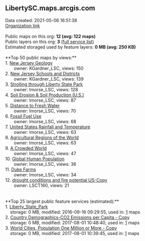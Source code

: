 <h2>LibertySC.maps.arcgis.com</h2> Data created: 2021-05-06 16:51:38 <br /><a target='new' href='https://LibertySC.maps.arcgis.com'>Organization link</a><br /><br />Public maps on this org: <b>12 (avg: 122 maps)</b><br />Public layers on this org: <b>3 </b>(<a target='new' href='https://services.arcgis.com/R1NUn6ODP3EMVu7H/ArcGIS/rest/services'>full service list</a>)<br />Estimated storaged used by feature layers: <b>0 MB (avg: 250 KB)</b><br /><br />**Top 50 public maps by views:**<br />  1. <a target='new' href='https://www.arcgis.com/home/item.html?id=3d1aaaf4eac04777bfc25f2c95ca9dcd'>New Jersey Geology</a> <br />  &nbsp;&nbsp;&nbsp;&nbsp; &nbsp;&nbsp;owner: KGardner_LSC, views: 150<br />  2. <a target='new' href='https://www.arcgis.com/home/item.html?id=7d2426d1aeed4b3599ea43fef8f1cd3a'>New Jersey Schools and Districts</a> <br />  &nbsp;&nbsp;&nbsp;&nbsp; &nbsp;&nbsp;owner: KGardner_LSC, views: 139<br />  3. <a target='new' href='https://www.arcgis.com/home/item.html?id=99198784b09c4859b68b5d422eeb8ff3'>Strolling through Liberty State Park</a> <br />  &nbsp;&nbsp;&nbsp;&nbsp; &nbsp;&nbsp;owner: lmorse_LSC, views: 128<br />  4. <a target='new' href='https://www.arcgis.com/home/item.html?id=9ea7294e7ae549cfb784f7ab0539fec0'>Soil Erosion & Soil Production (U.S.)</a> <br />  &nbsp;&nbsp;&nbsp;&nbsp; &nbsp;&nbsp;owner: lmorse_LSC, views: 87<br />  5. <a target='new' href='https://www.arcgis.com/home/item.html?id=486ae2f27ae2486990c4071ef41f3d3c'>Distance to Fresh Water</a> <br />  &nbsp;&nbsp;&nbsp;&nbsp; &nbsp;&nbsp;owner: lmorse_LSC, views: 70<br />  6. <a target='new' href='https://www.arcgis.com/home/item.html?id=024047106ef44065929285d8a513ddfe'>Fossil Fuel Use </a> <br />  &nbsp;&nbsp;&nbsp;&nbsp; &nbsp;&nbsp;owner: lmorse_LSC, views: 68<br />  7. <a target='new' href='https://www.arcgis.com/home/item.html?id=8144644a2e744b82b3cf5daa38caf916'>United States Rainfall and Temperature</a> <br />  &nbsp;&nbsp;&nbsp;&nbsp; &nbsp;&nbsp;owner: lmorse_LSC, views: 63<br />  8. <a target='new' href='https://www.arcgis.com/home/item.html?id=36a9caa871a745f892e10b3e14d8c2e4'>Agricultural Regions of the World </a> <br />  &nbsp;&nbsp;&nbsp;&nbsp; &nbsp;&nbsp;owner: lmorse_LSC, views: 63<br />  9. <a target='new' href='https://www.arcgis.com/home/item.html?id=8858730a4d8342418e74ef8a9ad4241b'>A Crowded World</a> <br />  &nbsp;&nbsp;&nbsp;&nbsp; &nbsp;&nbsp;owner: lmorse_LSC, views: 47<br />  10. <a target='new' href='https://www.arcgis.com/home/item.html?id=e57e2b5896224b3db40652982187cf0f'>Global Human Population</a> <br />  &nbsp;&nbsp;&nbsp;&nbsp; &nbsp;&nbsp;owner: lmorse_LSC, views: 36<br />  11. <a target='new' href='https://www.arcgis.com/home/item.html?id=62c240a6ef8c46a28426cd1426c76cb6'>Duke Farms</a> <br />  &nbsp;&nbsp;&nbsp;&nbsp; &nbsp;&nbsp;owner: lmorse_LSC, views: 34<br />  12. <a target='new' href='https://www.arcgis.com/home/item.html?id=b9454f09abcb4f0cb3e50d17e0a0ac70'>drought conditions and fire potential US-Copy</a> <br />  &nbsp;&nbsp;&nbsp;&nbsp; &nbsp;&nbsp;owner: LSCT160, views: 21<br /><br /><br />**Top 25 largest public feature services (estimated):**<br /> 1. <a target='new' href='https://www.arcgis.com/home/item.html?id=65fd3bfd61b846c6bae7b923652e8594'>Liberty_State_Park</a><br /> &nbsp;&nbsp;&nbsp;&nbsp;storage: 0 MB, modified: 2016-09-16 09:29:55,  used in: <a target='new' href='https://ed-ind-tb.s3-us-west-1.amazonaws.com/ADI/65fd3bfd61b846c6bae7b923652e8594.html'> 1</a> maps<br /> 2. <a target='new' href='https://www.arcgis.com/home/item.html?id=74962550fb5e4014ad0637a6142f3112'>Country Demographics-CO2 Emissions per Capita - Copy</a><br /> &nbsp;&nbsp;&nbsp;&nbsp;storage: 0 MB, modified: 2017-08-01 10:48:40,  used in: <a target='new' href='https://ed-ind-tb.s3-us-west-1.amazonaws.com/ADI/74962550fb5e4014ad0637a6142f3112.html'> 1</a> maps<br /> 3. <a target='new' href='https://www.arcgis.com/home/item.html?id=b7892797f66e44ebb72f4bad2ab878f6'>World Cities, Population One Million or More - Copy</a><br /> &nbsp;&nbsp;&nbsp;&nbsp;storage: 0 MB, modified: 2017-08-01 10:39:45,  used in: <a target='new' href='https://ed-ind-tb.s3-us-west-1.amazonaws.com/ADI/b7892797f66e44ebb72f4bad2ab878f6.html'> 1</a> maps<br />